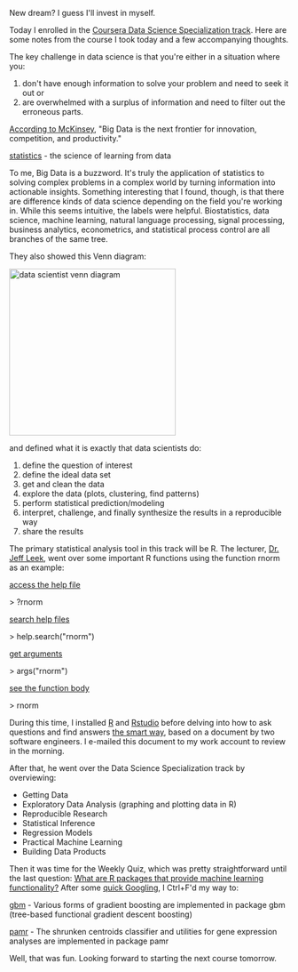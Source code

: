 <p>New dream? I guess I'll invest in myself.</p>

<p>Today I enrolled in the <a href="https://www.coursera.org/specialization/jhudatascience/1" target="_blank">Coursera Data Science Specialization track</a>. Here are some notes from the course I took today and a few accompanying thoughts.</p>

<p>The key challenge in data science is that you're either in a situation where you:
<ol>
<li>don't have enough information to solve your problem and need to seek it out or</li>
<li>are overwhelmed with a surplus of information and need to filter out the erroneous parts.</li>
</ol>
</p>

<p><a href="http://www.mckinsey.com/insights/business_technology/big_data_the_next_frontier_for_innovation" target="_blank">According to McKinsey</a>, "Big Data is the next frontier for innovation, competition, and productivity."</p>

<p><u>statistics</u> - the science of learning from data</p>

<p>To me, Big Data is a buzzword. It's truly the application of statistics to solving complex problems in a complex world by turning information into actionable insights. Something interesting that I found, though, is that there are difference kinds of data science depending on the field you're working in. While this seems intuitive, the labels were helpful. Biostatistics, data science, machine learning, natural language processing, signal processing, business analytics, econometrics, and statistical process control are all branches of the same tree.</p>

<p>They also showed this Venn diagram:</p>
<img src="http://i.imgur.com/O0eqXac.jpg" height="300" alt="data scientist venn diagram" />

<p>and defined what it is exactly that data scientists do:</p>
<ol>
<li>define the question of interest</li>
<li>define the ideal data set</li>
<li>get and clean the data</li>
<li>explore the data (plots, clustering, find patterns)</li>
<li>perform statistical prediction/modeling</li>
<li>interpret, challenge, and finally synthesize the results in a reproducible way</li>
<li>share the results</li>
</ol>

<p>The primary statistical analysis tool in this track will be R. The lecturer, <a href="http://jtleek.com/" target="_blank">Dr. Jeff Leek</a>, went over some important R functions using the function <term>rnorm</term> as an example:</p>

<p><u>access the help file</u></p>
<term>&gt; ?rnorm</term>

<p><u>search help files</u></p>
<term>&gt; help.search("rnorm")</term>

<p><u>get arguments</u></p>
<term>&gt; args("rnorm")</term>

<p><u>see the function body</u></p>
<term>&gt; rnorm</term>

<p>During this time, I installed <a href="http://cran.r-project.org/bin/macosx/" target="_blank">R</a> and <a href="http://www.rstudio.com/products/rstudio/download/" target="_blank">Rstudio</a> before delving into how to ask questions and find answers <a href="http://www.catb.org/esr/faqs/smart-questions.html" target="_blank">the smart way</a>, based on a document by two software engineers. I e-mailed this document to my work account to review in the morning.</p>

<p>After that, he went over the Data Science Specialization track by overviewing:</p>
<ul>
<li>Getting Data</li>
<li>Exploratory Data Analysis (graphing and plotting data in R)</li>
<li>Reproducible Research</li>
<li>Statistical Inference</li>
<li>Regression Models</li>
<li>Practical Machine Learning</li>
<li>Building Data Products</li>
</ul>

<p>Then it was time for the Weekly Quiz, which was pretty straightforward until the last question: <u>What are R packages that provide machine learning functionality?</u> After some <a href="http://cran.r-project.org/web/views/MachineLearning.html" target="_blank">quick Googling</a>, I Ctrl+F'd my way to:</p>

<p><term><u>gbm</u></term> - Various forms of gradient boosting are implemented in package gbm (tree-based functional gradient descent boosting)</p>

<p><term><u>pamr</u></term> - The shrunken centroids classifier and utilities for gene expression analyses are implemented in package pamr</p>

<p>Well, that was fun. Looking forward to starting the next course tomorrow.</p>
